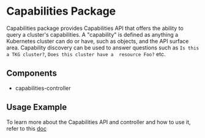 # Capabilities Package

Capabilities package provides Capabilities API that offers the ability to query a cluster's capabilities.
A "capability" is defined as anything a Kubernetes cluster can do or have, such as objects, and the API surface area.
Capability discovery can be used to answer questions such as `Is this a TKG cluster?`, `Does this cluster have a 
resource Foo?` etc.

## Components

* capabilities-controller

## Usage Example

To learn more about the Capabilities API and controller and how to use it, refer to this 
[doc](../../../docs/api-machinery/capability-discovery.md)
